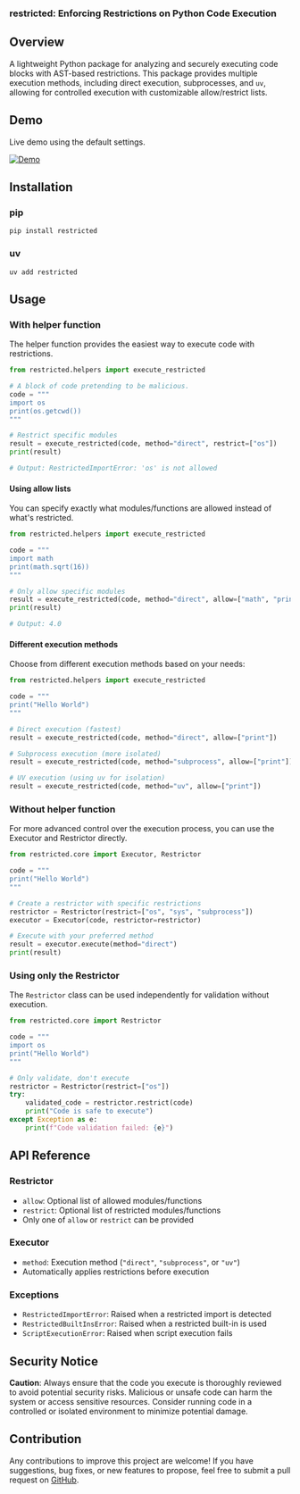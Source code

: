 ### restricted: Enforcing Restrictions on Python Code Execution

## Overview

A lightweight Python package for analyzing and securely executing code blocks with AST-based restrictions. This package provides multiple execution methods, including direct execution, subprocesses, and `uv`, allowing for controlled execution with customizable allow/restrict lists.

## Demo

Live demo using the default settings.

[![Demo](https://github.com/user-attachments/assets/9f679859-5afa-49dd-b771-048452a2d7e9)](https://dotpy.bimals.net)

## Installation

### pip

```text
pip install restricted
```

### uv

```text
uv add restricted
```

## Usage

### With helper function

The helper function provides the easiest way to execute code with restrictions.

```python
from restricted.helpers import execute_restricted

# A block of code pretending to be malicious.
code = """
import os
print(os.getcwd())
"""

# Restrict specific modules
result = execute_restricted(code, method="direct", restrict=["os"])
print(result)

# Output: RestrictedImportError: 'os' is not allowed
```

#### Using allow lists

You can specify exactly what modules/functions are allowed instead of what's restricted.

```python
from restricted.helpers import execute_restricted

code = """
import math
print(math.sqrt(16))
"""

# Only allow specific modules
result = execute_restricted(code, method="direct", allow=["math", "print"])
print(result)

# Output: 4.0
```

#### Different execution methods

Choose from different execution methods based on your needs:

```python
from restricted.helpers import execute_restricted

code = """
print("Hello World")
"""

# Direct execution (fastest)
result = execute_restricted(code, method="direct", allow=["print"])

# Subprocess execution (more isolated)
result = execute_restricted(code, method="subprocess", allow=["print"])

# UV execution (using uv for isolation)
result = execute_restricted(code, method="uv", allow=["print"])
```

### Without helper function

For more advanced control over the execution process, you can use the Executor and Restrictor directly.

```python
from restricted.core import Executor, Restrictor

code = """
print("Hello World")
"""

# Create a restrictor with specific restrictions
restrictor = Restrictor(restrict=["os", "sys", "subprocess"])
executor = Executor(code, restrictor=restrictor)

# Execute with your preferred method
result = executor.execute(method="direct")
print(result)
```

### Using only the Restrictor

The `Restrictor` class can be used independently for validation without execution.

```python
from restricted.core import Restrictor

code = """
import os
print("Hello World")
"""

# Only validate, don't execute
restrictor = Restrictor(restrict=["os"])
try:
    validated_code = restrictor.restrict(code)
    print("Code is safe to execute")
except Exception as e:
    print(f"Code validation failed: {e}")
```

## API Reference

### Restrictor

- `allow`: Optional list of allowed modules/functions
- `restrict`: Optional list of restricted modules/functions
- Only one of `allow` or `restrict` can be provided

### Executor

- `method`: Execution method (`"direct"`, `"subprocess"`, or `"uv"`)
- Automatically applies restrictions before execution

### Exceptions

- `RestrictedImportError`: Raised when a restricted import is detected
- `RestrictedBuiltInsError`: Raised when a restricted built-in is used
- `ScriptExecutionError`: Raised when script execution fails

## Security Notice

**Caution**: Always ensure that the code you execute is thoroughly reviewed to avoid potential security risks. Malicious or unsafe code can harm the system or access sensitive resources. Consider running code in a controlled or isolated environment to minimize potential damage.

## Contribution

Any contributions to improve this project are welcome! If you have suggestions, bug fixes, or new features to propose,
feel free to submit a pull request on [GitHub](https://github.com/bimalpaudels/restricted).
